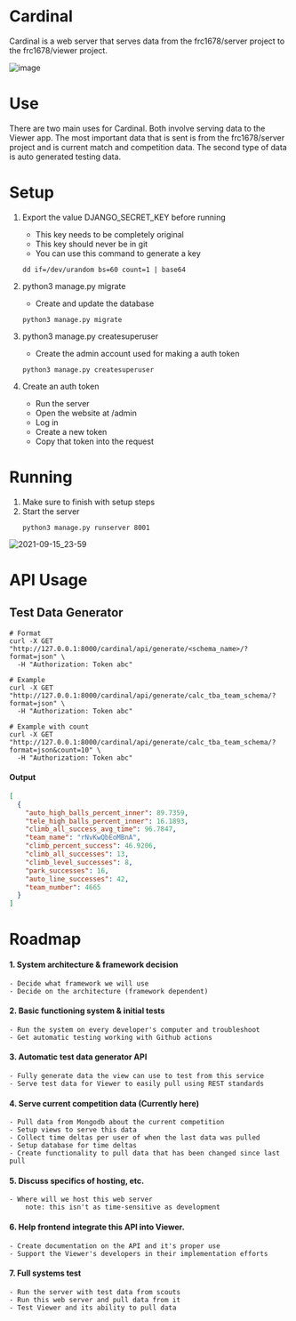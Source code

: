 # Cardinal
Cardinal is a web server that serves data from the frc1678/server project to the frc1678/viewer project.

![image](https://user-images.githubusercontent.com/35516367/134759890-bbc24731-eed9-42d2-94a0-822dc26c9d73.png)

# Use
There are two main uses for Cardinal. Both involve serving data to the Viewer app. The most important data that is sent is from the frc1678/server project and is current match and competition data. The second type of data is auto generated testing data.

# Setup
1. Export the value DJANGO_SECRET_KEY before running
	- This key needs to be completely original
	- This key should never be in git
	- You can use this command to generate a key
	```
	dd if=/dev/urandom bs=60 count=1 | base64
	```

2. python3 manage.py migrate
	- Create and update the database

	```
	python3 manage.py migrate
	```


3. python3 manage.py createsuperuser
	- Create the admin account used for making a auth token

	```
	python3 manage.py createsuperuser
	```
	

4. Create an auth token
	- Run the server
	- Open the website at /admin
	- Log in
	- Create a new token
	- Copy that token into the request
	
# Running
1. Make sure to finish with setup steps
2. Start the server
	```
	python3 manage.py runserver 8001
	```

![2021-09-15_23-59](https://user-images.githubusercontent.com/35516367/133566395-8b683eda-ba8e-4f1d-8362-dabdbd083461.png)


# API Usage

## Test Data Generator
```
# Format
curl -X GET "http://127.0.0.1:8000/cardinal/api/generate/<schema_name>/?format=json" \
  -H "Authorization: Token abc"
```
```
# Example
curl -X GET "http://127.0.0.1:8000/cardinal/api/generate/calc_tba_team_schema/?format=json" \
  -H "Authorization: Token abc"
```
```
# Example with count
curl -X GET "http://127.0.0.1:8000/cardinal/api/generate/calc_tba_team_schema/?format=json&count=10" \
  -H "Authorization: Token abc"
```

#### Output
```json
[
  {
    "auto_high_balls_percent_inner": 89.7359,
    "tele_high_balls_percent_inner": 16.1893,
    "climb_all_success_avg_time": 96.7847,
    "team_name": "rNvKwQbEoMBnA",
    "climb_percent_success": 46.9206,
    "climb_all_successes": 13,
    "climb_level_successes": 8,
    "park_successes": 16,
    "auto_line_successes": 42,
    "team_number": 4665
  }
]
```

# Roadmap
#### 1. System architecture & framework decision
	- Decide what framework we will use
	- Decide on the architecture (framework dependent)

#### 2. Basic functioning system & initial tests
	- Run the system on every developer's computer and troubleshoot
	- Get automatic testing working with Github actions

#### 3. Automatic test data generator API
	- Fully generate data the view can use to test from this service
	- Serve test data for Viewer to easily pull using REST standards

#### 4. Serve current competition data <b>(Currently here)</b>
	- Pull data from Mongodb about the current competition
	- Setup views to serve this data
	- Collect time deltas per user of when the last data was pulled
	- Setup database for time deltas
	- Create functionality to pull data that has been changed since last pull

#### 5. Discuss specifics of hosting, etc.
	- Where will we host this web server
		note: this isn't as time-sensitive as development

#### 6. Help frontend integrate this API into Viewer.
	- Create documentation on the API and it's proper use
	- Support the Viewer's developers in their implementation efforts

#### 7. Full systems test
	- Run the server with test data from scouts
	- Run this web server and pull data from it
	- Test Viewer and its ability to pull data

